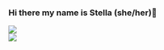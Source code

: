 ### Hi there my name is Stella (she/her)🌠

<!--
**sfragkoul/sfragkoul** is a ✨ _special_ ✨ repository because its `README.md` (this file) appears on your GitHub profile.

Here are some ideas to get you started:

- 🔭 I’m currently working on ...
- 🌱 I’m currently learning ...
- 👯 I’m looking to collaborate on ...
- 🤔 I’m looking for help with ...
- 💬 Ask me about ...
- 📫 How to reach me: ...
- 😄 Pronouns: ...
- ⚡ Fun fact: ...
-->

<a href="https://github.com/sfragkoul">
  <img align="center" src="https://github-readme-stats.vercel.app/api?username=sfragkoul&theme=nightowl&show_icons=true" />
</a>
</br>
<a href="https://github.com/sfragkoul">
  <img align="center" src="https://github-readme-stats.vercel.app/api/top-langs/?username=sfragkoul&langs_count=10&layout=compact&card_width=444&theme=nightowl" />
</a>
